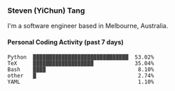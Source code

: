 ### Steven (YiChun) Tang

I'm a software engineer based in Melbourne, Australia.

#### Personal Coding Activity (past 7 days)
```
Python  ▓▓▓▓▓▓▓▓▓▓▓▓▓▓▓▓▓▓▓▓▓▓▓▓▓▓▓▓▓▓  53.02%
TeX     ▓▓▓▓▓▓▓▓▓▓▓▓▓▓▓▓▓▓▓             35.04%
Bash    ▓▓▓▓                             8.10%
other   ▓                                2.74%
YAML                                     1.10%
```
